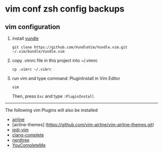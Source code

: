 # vim conf zsh config backups
## vim configuration
1. install [vundle](https://github.com/VundleVim/Vundle.vim)
    ```shell
    git clone https://github.com/VundleVim/Vundle.vim.git ~/.vim/bundle/Vundle.vim
    ```
2.  copy .vimrc file in this project into ~/.vimrc
    ```
    cp .vimrc ~/.vimrc
    ```
3.  run vim and type command: PluginInstall in Vim Editor
    ```
    vim
    ```
    Then, press `Esc` and type `:PluginInstall`
______

The following vim Plugins will also be installed
* [airline](https://github.com/vim-airline/vim-airline.git)
* [airline-themes] (https://github.com/vim-airline/vim-airline-themes.git)
* [jedi-vim](https://github.com/davidhalter/jedi-vim.git)
* [clang-complete](https://github.com/Rip-Rip/clang_complete.git)
* [nerdtree](https://github.com/scrooloose/nerdtree.git)
* [YouCompleteMe](https://github.com/Valloric/YouCompleteMe.git)

